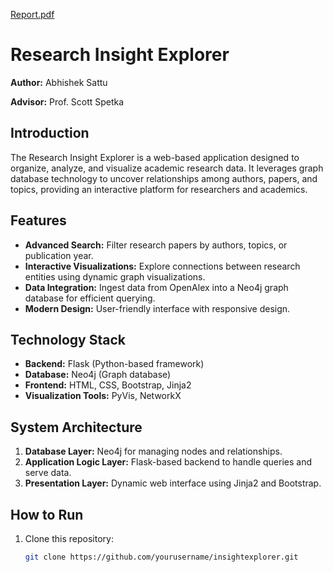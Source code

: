[Report.pdf](https://github.com/user-attachments/files/18225490/Report.pdf)




# Research Insight Explorer

**Author:** Abhishek Sattu  

**Advisor:** Prof. Scott Spetka  

## Introduction
The Research Insight Explorer is a web-based application designed to organize, analyze, and visualize academic research data. It leverages graph database technology to uncover relationships among authors, papers, and topics, providing an interactive platform for researchers and academics.

## Features
- **Advanced Search:** Filter research papers by authors, topics, or publication year.
- **Interactive Visualizations:** Explore connections between research entities using dynamic graph visualizations.
- **Data Integration:** Ingest data from OpenAlex into a Neo4j graph database for efficient querying.
- **Modern Design:** User-friendly interface with responsive design.

## Technology Stack
- **Backend:** Flask (Python-based framework)
- **Database:** Neo4j (Graph database)
- **Frontend:** HTML, CSS, Bootstrap, Jinja2
- **Visualization Tools:** PyVis, NetworkX

## System Architecture
1. **Database Layer:** Neo4j for managing nodes and relationships.
2. **Application Logic Layer:** Flask-based backend to handle queries and serve data.
3. **Presentation Layer:** Dynamic web interface using Jinja2 and Bootstrap.

## How to Run
1. Clone this repository:
   ```bash
   git clone https://github.com/yourusername/insightexplorer.git
